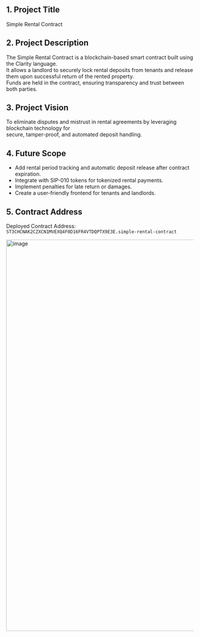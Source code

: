 
## 1. Project Title
Simple Rental Contract

## 2. Project Description
The Simple Rental Contract is a blockchain-based smart contract built using the Clarity language.  
It allows a landlord to securely lock rental deposits from tenants and release them upon successful return of the rented property.  
Funds are held in the contract, ensuring transparency and trust between both parties.

## 3. Project Vision
To eliminate disputes and mistrust in rental agreements by leveraging blockchain technology for  
secure, tamper-proof, and automated deposit handling.

## 4. Future Scope
- Add rental period tracking and automatic deposit release after contract expiration.
- Integrate with SIP-010 tokens for tokenized rental payments.
- Implement penalties for late return or damages.
- Create a user-friendly frontend for tenants and landlords.

## 5. Contract Address
Deployed Contract Address: `ST3CHCNAK2CZXCN1MVEXQ4F0D16FR4VTDQPTX9E3E.simple-rental-contract`

<img width="1919" height="1051" alt="image" src="https://github.com/user-attachments/assets/ef91c369-39db-4661-a6d3-dd386a617f9b" />

